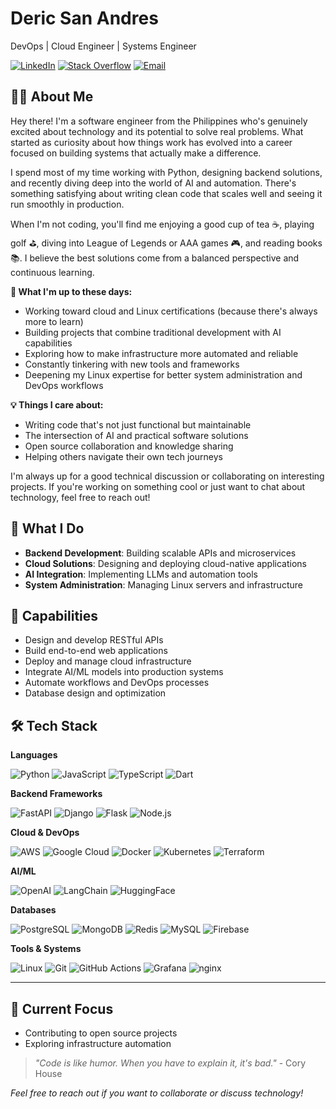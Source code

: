 # Deric San Andres

DevOps | Cloud Engineer | Systems Engineer

[![LinkedIn](https://img.shields.io/badge/LinkedIn-0077B5?style=flat&logo=linkedin&logoColor=white)](https://www.linkedin.com/in/dericsanandres)
[![Stack Overflow](https://img.shields.io/badge/Stack_Overflow-FE7A16?style=flat&logo=stackoverflow&logoColor=white)](https://stackoverflow.com/users/22008152/deric-san-andres)
[![Email](https://img.shields.io/badge/Email-D14836?style=flat&logo=gmail&logoColor=white)](mailto:dercsanandres@gmail.com)

## 👨‍💻 About Me

Hey there! I'm a software engineer from the Philippines who's genuinely excited about technology and its potential to solve real problems. What started as curiosity about how things work has evolved into a career focused on building systems that actually make a difference.

I spend most of my time working with Python, designing backend solutions, and recently diving deep into the world of AI and automation. There's something satisfying about writing clean code that scales well and seeing it run smoothly in production.

When I'm not coding, you'll find me enjoying a good cup of tea ☕, playing golf ⛳, diving into League of Legends or AAA games 🎮, and reading books 📚. I believe the best solutions come from a balanced perspective and continuous learning.

**🎯 What I'm up to these days:**
- Working toward cloud and Linux certifications (because there's always more to learn)
- Building projects that combine traditional development with AI capabilities
- Exploring how to make infrastructure more automated and reliable
- Constantly tinkering with new tools and frameworks
- Deepening my Linux expertise for better system administration and DevOps workflows

**💡 Things I care about:**
- Writing code that's not just functional but maintainable
- The intersection of AI and practical software solutions
- Open source collaboration and knowledge sharing
- Helping others navigate their own tech journeys

I'm always up for a good technical discussion or collaborating on interesting projects. If you're working on something cool or just want to chat about technology, feel free to reach out!

## 🚀 What I Do

- **Backend Development**: Building scalable APIs and microservices
- **Cloud Solutions**: Designing and deploying cloud-native applications
- **AI Integration**: Implementing LLMs and automation tools
- **System Administration**: Managing Linux servers and infrastructure

## 💪 Capabilities

- Design and develop RESTful APIs
- Build end-to-end web applications
- Deploy and manage cloud infrastructure
- Integrate AI/ML models into production systems
- Automate workflows and DevOps processes
- Database design and optimization

## 🛠️ Tech Stack

**Languages**

![Python](https://img.shields.io/badge/Python-3776AB?style=flat&logo=python&logoColor=white)
![JavaScript](https://img.shields.io/badge/JavaScript-F7DF1E?style=flat&logo=javascript&logoColor=black)
![TypeScript](https://img.shields.io/badge/TypeScript-007ACC?style=flat&logo=typescript&logoColor=white)
![Dart](https://img.shields.io/badge/Dart-0175C2?style=flat&logo=dart&logoColor=white)

**Backend Frameworks**

![FastAPI](https://img.shields.io/badge/FastAPI-009688?style=flat&logo=fastapi&logoColor=white)
![Django](https://img.shields.io/badge/Django-092E20?style=flat&logo=django&logoColor=white)
![Flask](https://img.shields.io/badge/Flask-000000?style=flat&logo=flask&logoColor=white)
![Node.js](https://img.shields.io/badge/Node.js-339933?style=flat&logo=nodedotjs&logoColor=white)

**Cloud & DevOps**

![AWS](https://img.shields.io/badge/AWS-232F3E?style=flat&logo=amazonaws&logoColor=white)
![Google Cloud](https://img.shields.io/badge/Google_Cloud-4285F4?style=flat&logo=google-cloud&logoColor=white)
![Docker](https://img.shields.io/badge/Docker-2496ED?style=flat&logo=docker&logoColor=white)
![Kubernetes](https://img.shields.io/badge/Kubernetes-326CE5?style=flat&logo=kubernetes&logoColor=white)
![Terraform](https://img.shields.io/badge/Terraform-7B42BC?style=flat&logo=terraform&logoColor=white)

**AI/ML**

![OpenAI](https://img.shields.io/badge/OpenAI-412991?style=flat&logo=openai&logoColor=white)
![LangChain](https://img.shields.io/badge/LangChain-1C3C3C?style=flat&logo=langchain&logoColor=white)
![HuggingFace](https://img.shields.io/badge/HuggingFace-FFD21E?style=flat&logo=huggingface&logoColor=black)

**Databases**

![PostgreSQL](https://img.shields.io/badge/PostgreSQL-4169E1?style=flat&logo=postgresql&logoColor=white)
![MongoDB](https://img.shields.io/badge/MongoDB-47A248?style=flat&logo=mongodb&logoColor=white)
![Redis](https://img.shields.io/badge/Redis-DC382D?style=flat&logo=redis&logoColor=white)
![MySQL](https://img.shields.io/badge/MySQL-4479A1?style=flat&logo=mysql&logoColor=white)
![Firebase](https://img.shields.io/badge/Firebase-FFCA28?style=flat&logo=firebase&logoColor=black)

**Tools & Systems**

![Linux](https://img.shields.io/badge/Linux-FCC624?style=flat&logo=linux&logoColor=black)
![Git](https://img.shields.io/badge/Git-F05032?style=flat&logo=git&logoColor=white)
![GitHub Actions](https://img.shields.io/badge/GitHub_Actions-2088FF?style=flat&logo=github-actions&logoColor=white)
![Grafana](https://img.shields.io/badge/Grafana-F46800?style=flat&logo=grafana&logoColor=white)
![nginx](https://img.shields.io/badge/nginx-009639?style=flat&logo=nginx&logoColor=white)

---

## 🎯 Current Focus

- Contributing to open source projects
- Exploring infrastructure automation

> *"Code is like humor. When you have to explain it, it's bad."* - Cory House

*Feel free to reach out if you want to collaborate or discuss technology!*
